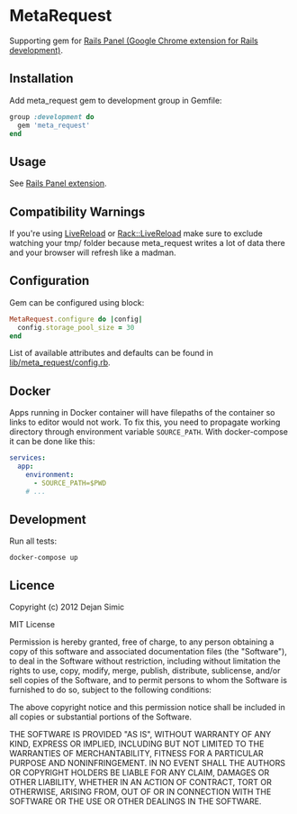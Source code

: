 # MetaRequest

Supporting gem for [Rails Panel (Google Chrome extension for Rails development)](https://github.com/dejan/rails_panel).

## Installation

Add meta_request gem to development group in Gemfile:

```ruby
group :development do
  gem 'meta_request'
end
```

## Usage

See [Rails Panel extension](https://github.com/dejan/rails_panel).

## Compatibility Warnings

If you're using [LiveReload](http://livereload.com/) or
[Rack::LiveReload](https://github.com/johnbintz/rack-livereload) make sure to
exclude watching your tmp/ folder because meta_request writes a lot of data there
and your browser will refresh like a madman.

## Configuration

Gem can be configured using block:

```ruby
MetaRequest.configure do |config|
  config.storage_pool_size = 30
end
```

List of available attributes and defaults can be found in [lib/meta_request/config.rb](lib/meta_request/config.rb).

## Docker

Apps running in Docker container will have filepaths of the container so links to editor would not work. To fix this, you need to propagate working directory through environment variable `SOURCE_PATH`. With docker-compose it can be done like this:

```yaml
services:
  app:
    environment:
      - SOURCE_PATH=$PWD
    # ...
```

## Development

Run all tests:

    docker-compose up

## Licence

Copyright (c) 2012 Dejan Simic

MIT License

Permission is hereby granted, free of charge, to any person obtaining
a copy of this software and associated documentation files (the
"Software"), to deal in the Software without restriction, including
without limitation the rights to use, copy, modify, merge, publish,
distribute, sublicense, and/or sell copies of the Software, and to
permit persons to whom the Software is furnished to do so, subject to
the following conditions:

The above copyright notice and this permission notice shall be
included in all copies or substantial portions of the Software.

THE SOFTWARE IS PROVIDED "AS IS", WITHOUT WARRANTY OF ANY KIND,
EXPRESS OR IMPLIED, INCLUDING BUT NOT LIMITED TO THE WARRANTIES OF
MERCHANTABILITY, FITNESS FOR A PARTICULAR PURPOSE AND
NONINFRINGEMENT. IN NO EVENT SHALL THE AUTHORS OR COPYRIGHT HOLDERS BE
LIABLE FOR ANY CLAIM, DAMAGES OR OTHER LIABILITY, WHETHER IN AN ACTION
OF CONTRACT, TORT OR OTHERWISE, ARISING FROM, OUT OF OR IN CONNECTION
WITH THE SOFTWARE OR THE USE OR OTHER DEALINGS IN THE SOFTWARE.
